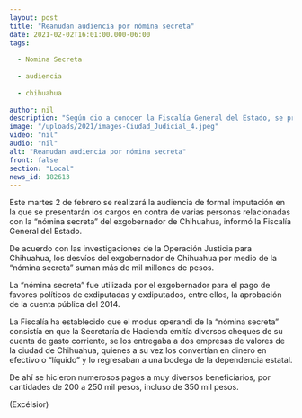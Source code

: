 ```yaml
---
layout: post
title: "Reanudan audiencia por nómina secreta"
date: 2021-02-02T16:01:00.000-06:00
tags:
  
  - Nomina Secreta
  
  - audiencia
  
  - chihuahua
  
author: nil
description: "Según dio a conocer la Fiscalía General del Estado, se presentarán cargos contra sospechosos relacionados en la denominada nomina secreta por presuntos actos de corrupción"
image: "/uploads/2021/images-Ciudad_Judicial_4.jpeg"
video: "nil"
audio: "nil"
alt: "Reanudan audiencia por nómina secreta"
front: false
section: "Local"
news_id: 182613
---
```


Este martes 2 de febrero se realizará la audiencia de formal imputación en la que se presentarán los cargos en contra de varias personas relacionadas con la “nómina secreta” del exgobernador de Chihuahua, informó la Fiscalía General del Estado.

De acuerdo con las investigaciones de la Operación Justicia para Chihuahua, los desvíos del exgobernador de Chihuahua por medio de la “nómina secreta” suman más de mil millones de pesos.

La “nómina secreta” fue utilizada por el exgobernador para el pago de favores políticos de exdiputadas y exdiputados, entre ellos, la aprobación de la cuenta pública del 2014.

La Fiscalía ha establecido que el modus operandi de la “nómina secreta” consistía en que la Secretaría de Hacienda emitía diversos cheques de su cuenta de gasto corriente, se los entregaba a dos empresas de valores de la ciudad de Chihuahua, quienes a su vez los convertían en dinero en efectivo o “líquido” y lo regresaban a una bodega de la dependencia estatal.

De ahí se hicieron numerosos pagos a muy diversos beneficiarios, por cantidades de 200 a 250 mil pesos, incluso de 350 mil pesos.

(Excélsior)